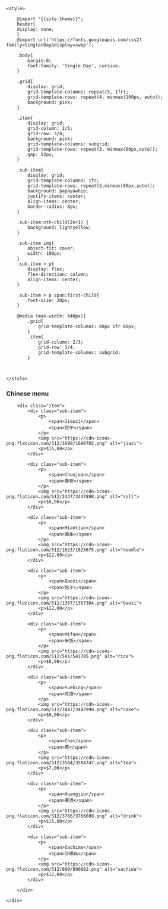 <!DOCTYPE html>
<html lang="en">
<head>
    <meta charset="UTF-8">
    <meta http-equiv="X-UA-Compatible" content="IE=edge">
    <meta name="viewport" content="width=device-width, initial-scale=1.0">
    
    <style>
        
        @import "{{site.theme}}";
        header{
        display: none;
        }
        @import url('https://fonts.googleapis.com/css2?family=Single+Day&display=swap');
        
        .body{
            margin:0;
            font-family: 'Single Day', cursive;
        }

        .grid{
            display: grid;
            grid-template-columns: repeat(5, 1fr);
            grid-template-rows: repeat(4, minmax(100px, auto));
            background: pink;
        }
        
        .item{
            display: grid;
            grid-column: 2/5;
            grid-row: 3/4;
            background: pink;
            grid-template-columns: subgrid;
            grid-template-rows: repeat(3, minmax(80px,auto));
            gap: 12px;
        }

        .sub-item{
            display: grid;
            grid-template-columns: 1fr;
            grid-template-rows: repeat(3,minmax(80px,auto));
            background: papayawhip;
            justify-items: center;
            align-items: center; 
            border-radius: 8px;           
        }

        .sub-item:nth-child(2n+1) {
            background: lightyellow;
        }

        .sub-item img{
            object-fit: cover;
            width: 100px;
        }
        .sub-item > p{
            display: flex;
            flex-direction: column;
            align-items: center;
        }

        .sub-item > p span:first-child{
            font-size: 20px;
        }

        @media (max-width: 640px){
            .grid{
                grid-template-columns: 80px 1fr 80px;
            }
            .item{
                grid-column: 2/3;
                grid-row: 3/4;
                grid-template-columns: subgrid;
            }
        


    </style>
</head>
<body>
    <div class="grid">
        <h3 class="title">Chinese menu</h3>

        <div class="item">
            <div class="sub-item">
                <p>
                    <span>Jiaozi</span>
                    <span>饺子</span>
                </p>
                <img src="https://cdn-icons-png.flaticon.com/512/1690/1690702.png" alt="jiazi">
                <p>$15,00</p>
            </div>
    
            <div class="sub-item">
                <p>
                    <span>Chunjuan</span>
                    <span>春卷</span>
                </p>
                <img src="https://cdn-icons-png.flaticon.com/512/3447/3447898.png" alt="roll">
                <p>$8,00</p>
            </div>
    
            <div class="sub-item">
                <p>
                    <span>Miantiao</span>
                    <span>面条</span>
                </p>
                <img src="https://cdn-icons-png.flaticon.com/512/1623/1623675.png" alt="noodle">
                <p>$22,00</p>
            </div>
    
            <div class="sub-item">
                <p>
                    <span>Baozi</span>
                    <span>包子</span>
                </p>
                <img src="https://cdn-icons-png.flaticon.com/512/1357/1357304.png" alt="baozi">
                <p>$12,00</p>
            </div>
    
            <div class="sub-item">
                <p>
                    <span>Mifan</span>
                    <span>米饭</span>
                </p>
                <img src="https://cdn-icons-png.flaticon.com/512/541/541705.png" alt="rice">
                <p>$8,00</p>
            </div>
    
            <div class="sub-item">
                <p>
                    <span>Yuebing</span>
                    <span>月饼</span>
                </p>
                <img src="https://cdn-icons-png.flaticon.com/512/3447/3447998.png" alt="cake">
                <p>$6,00</p>
            </div>
    
            <div class="sub-item">
                <p>
                    <span>Cha</span>
                    <span>茶</span>
                </p>
                <img src="https://cdn-icons-png.flaticon.com/512/3504/3504747.png" alt="tea">
                <p>$7,00</p>
            </div>
    
            <div class="sub-item">
                <p>
                    <span>Huangjiu</span>
                    <span>黄酒</span>
                </p>
                <img src="https://cdn-icons-png.flaticon.com/512/3766/3766698.png" alt="drink">
                <p>$15,00</p>
            </div>
    
            <div class="sub-item">
                <p>
                    <span>Sachima</span>
                    <span>沙琪玛</span>
                </p>
                <img src="https://cdn-icons-png.flaticon.com/512/890/890082.png" alt="sachima">
                <p>$12,00</p>
            </div>
    
        </div>

    </div>
</body>
</html>
